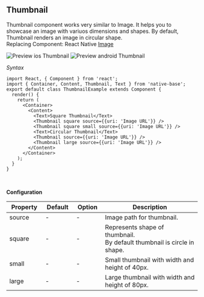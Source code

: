 ## Thumbnail

Thumbnail component works very similar to Image. It helps you to showcase an image with variuos dimensions and shapes. By default, Thumbnail renders an image in circular shape.<br />
Replacing Component: React Native [Image](https://facebook.github.io/react-native/docs/image.html)

![Preview ios Thumbnail](https://github.com/GeekyAnts/NativeBase-KitchenSink/raw/master/screenshots/ios/thumbnail.png)
![Preview android Thumbnail](https://github.com/GeekyAnts/NativeBase-KitchenSink/raw/master/screenshots/android/thumbnail.png)

*Syntax*

<pre class="line-numbers"><code class="language-jsx">import React, { Component } from 'react';
import { Container, Content, Thumbnail, Text } from 'native-base';
export default class ThumbnailExample extends Component {
  render() {
    return (
      &lt;Container>
        &lt;Content>
          &lt;Text>Square Thumbnail&lt;/Text>
          &lt;Thumbnail square source=&#123;{uri: 'Image URL'}} />
          &lt;Thumbnail square small source=&#123;{uri: 'Image URL'}} />
          &lt;Text>Circular Thumbnail&lt;/Text>
          &lt;Thumbnail source=&#123;{uri: 'Image URL'}} />
          &lt;Thumbnail large source=&#123;{uri: 'Image URL'}} />
        &lt;/Content>
      &lt;/Container>
    );
  }
}</code></pre><br />


**Configuration**
<table class="table table-bordered">
        <thead>
            <tr>
                <th>Property</th>
                <th>Default</th>
                <th>Option</th>
                <th width="50%">Description</th>
            </tr>
        </thead>
        <tbody>
            <tr>
                <td>source</td>
                <td> - </td>
                <td> - </td>
                <td>Image path for thumbnail.</td>
            </tr>
            <tr>
                <td>square</td>
                <td> - </td>
                <td> - </td>
                <td>
                    Represents shape of thumbnail.<br />
                    By default thumbnail is circle in shape.
                </td>
            </tr>
            <tr>
                <td>small</td>
                <td> - </td>
                <td> - </td>
                <td>Small thumbnail with width and height of 40px.</td>
            </tr>
            <tr>
                <td>large</td>
                <td> - </td>
                <td> - </td>
                <td>Large thumbnail with width and height of 80px.</td>
            </tr>
        </tbody>
    </table><br />
